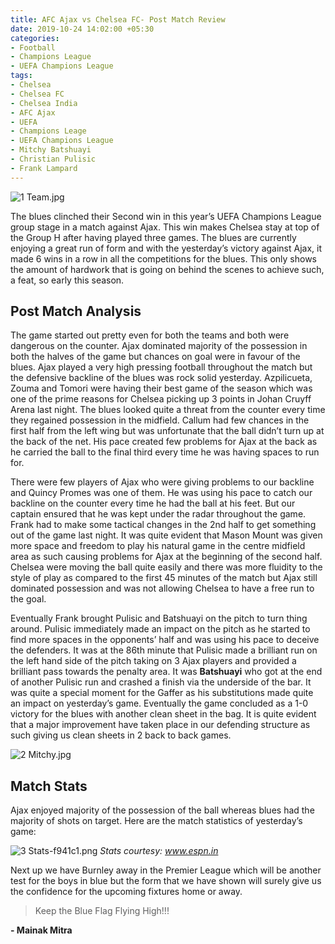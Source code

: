 ```yaml
---
title: AFC Ajax vs Chelsea FC- Post Match Review
date: 2019-10-24 14:02:00 +05:30
categories:
- Football
- Champions League
- UEFA Champions League
tags:
- Chelsea
- Chelsea FC
- Chelsea India
- AFC Ajax
- UEFA
- Champions Leage
- UEFA Champions League
- Mitchy Batshuayi
- Christian Pulisic
- Frank Lampard
---
```


![1 Team.jpg](/uploads/1%20Team.jpg)

The blues clinched their Second win in this year’s UEFA Champions League group stage in a match against Ajax. This win makes Chelsea stay at top of the Group H after having played three games. The blues are currently enjoying a great run of form and with the yesterday’s victory against Ajax, it made 6 wins in a row in all the competitions for the blues. This only shows the amount of hardwork that is going on behind the scenes to achieve such, a feat, so early this season.

## Post Match Analysis

The game started out pretty even for both the teams and both were dangerous on the counter. Ajax dominated majority of the possession in both the halves of the game but chances on goal were in favour of the blues. Ajax played a very high pressing football throughout the match but the defensive backline of the blues was rock solid yesterday. Azpilicueta, Zouma and Tomori were having their best game of the season which was one of the prime reasons for Chelsea picking up 3 points in Johan Cruyff Arena last night. The blues looked quite a threat from the counter every time they regained possession in the midfield. Callum had few chances in the first half from the left wing but was unfortunate that the ball didn’t turn up at the back of the net. His pace created few problems for Ajax at the back as he carried the ball to the final third every time he was having spaces to run for. 

There were few players of Ajax who were giving problems to our backline and Quincy Promes was one of them. He was using his pace to catch our backline on the counter every time he had the ball at his feet. But our captain ensured that he was kept under the radar throughout the game. Frank had to make some tactical changes in the 2nd half to get something out of the game last night. It was quite evident that Mason Mount was given more space and freedom to play his natural game in the centre midfield area as such causing problems for Ajax at the beginning of the second half. Chelsea were moving the ball quite easily and there was more fluidity to the style of play as compared to the first 45 minutes of the match but Ajax still dominated possession and was not allowing Chelsea to have a free run to the goal. 

Eventually Frank brought Pulisic and Batshuayi on the pitch to turn thing around. Pulisic immediately made an impact on the pitch as he started to find more spaces in the opponents’ half and was using his pace to deceive the defenders. It was at the 86th minute that Pulisic made a brilliant run on the left hand side of the pitch taking on 3 Ajax players and provided a brilliant pass towards the penalty area. It was **Batshuayi** who got at the end of another Pulisic run and crashed a finish via the underside of the bar. It was quite a special moment for the Gaffer as his substitutions made quite an impact on yesterday’s game. Eventually the game concluded as a 1-0 victory for the blues with another clean sheet in the bag. It is quite evident that a major improvement have taken place in our defending structure as such giving us clean sheets in 2 back to back games.

![2 Mitchy.jpg](/uploads/2%20Mitchy.jpg)

## Match Stats

Ajax enjoyed majority of the possession of the ball whereas blues had the majority of shots on target. Here are the match statistics of yesterday’s game:

![3 Stats-f941c1.png](/uploads/3%20Stats-f941c1.png) *Stats courtesy: www.espn.in*

Next up we have Burnley away in the Premier League which will be another test for the boys in blue but the form that we have shown will surely give us the confidence for the upcoming fixtures home or away.

> Keep the Blue Flag Flying High!!!

**- Mainak Mitra** 

